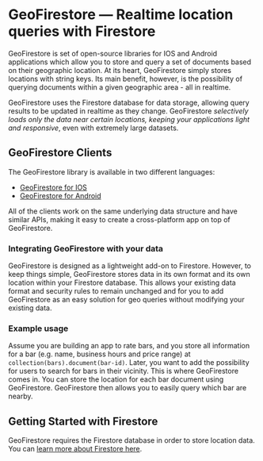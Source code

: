 # GeoFirestore — Realtime location queries with Firestore

GeoFirestore is set of open-source libraries for IOS and Android applications which allow you
to store and query a set of documents based on their geographic location. At its heart, GeoFirestore
simply stores locations with string keys. Its main benefit, however, is the possibility of
querying documents within a given geographic area - all in realtime.

GeoFirestore uses the Firestore database for data storage, allowing query results to be updated in realtime as they change. GeoFirestore *selectively loads only the data near certain locations, keeping your applications light and responsive*, even with extremely large datasets.

## GeoFirestore Clients

The GeoFirestore library is available in two different languages:

* [GeoFirestore for IOS](https://github.com/imperiumlabs/GeoFirestore-IOS)
* [GeoFirestore for Android](https://github.com/imperiumlabs/GeoFirestore-Android)

All of the clients work on the same underlying data structure and have similar APIs, making
it easy to create a cross-platform app on top of GeoFirestore.

### Integrating GeoFirestore with your data

GeoFirestore is designed as a lightweight add-on to Firestore. However, to keep things simple, GeoFirestore stores data in its own format and its own location within your Firestore database. This allows your existing data format and security rules to remain unchanged and for you to add GeoFirestore as an easy solution for geo queries without modifying your existing data.

### Example usage

Assume you are building an app to rate bars, and you store all information for a bar (e.g. name, business hours and price range) at `collection(bars).document(bar-id)`. Later, you want to add the possibility for users to search for bars in their vicinity. This is where GeoFirestore comes in. You can store the location for each bar document using GeoFirestore. GeoFirestore then allows you to easily query which bar are nearby.

## Getting Started with Firestore

GeoFirestore requires the Firestore database in order to store location data. You can [learn more about Firestore here](https://firebase.google.com/docs/firestore/).
